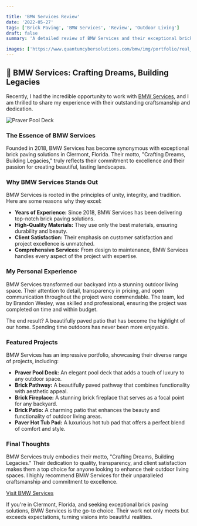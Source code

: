 ```yaml
---

title: 'BMW Services Review'
date: '2022-05-27'
tags: ['Brick Paving', 'BMW Services', 'Review', 'Outdoor Living']
draft: false
summary: 'A detailed review of BMW Services and their exceptional brick paving craftsmanship in Clermont, Florida.'

images: ['https://www.quantumcybersolutions.com/bmw/img/portfolio/real_pooldeck.webp', 'https://www.rics-notebook.com/articleimage/Reviews/BMWSERVICES.webp']
---
```


## 🌟 BMW Services: Crafting Dreams, Building Legacies

Recently, I had the incredible opportunity to work with [BMW Services](https://www.bmwpaving.com/), and I am thrilled to share my experience with their outstanding craftsmanship and dedication.

![Praver Pool Deck](https://www.quantumcybersolutions.com/bmw/img/portfolio/real_pooldeck.webp)

### The Essence of BMW Services

Founded in 2018, BMW Services has become synonymous with exceptional brick paving solutions in Clermont, Florida. Their motto, "Crafting Dreams, Building Legacies," truly reflects their commitment to excellence and their passion for creating beautiful, lasting landscapes.

### Why BMW Services Stands Out

BMW Services is rooted in the principles of unity, integrity, and tradition. Here are some reasons why they excel:

- **Years of Experience:** Since 2018, BMW Services has been delivering top-notch brick paving solutions.
- **High-Quality Materials:** They use only the best materials, ensuring durability and beauty.
- **Client Satisfaction:** Their emphasis on customer satisfaction and project excellence is unmatched.
- **Comprehensive Services:** From design to maintenance, BMW Services handles every aspect of the project with expertise.

### My Personal Experience

BMW Services transformed our backyard into a stunning outdoor living space. Their attention to detail, transparency in pricing, and open communication throughout the project were commendable. The team, led by Brandon Wesley, was skilled and professional, ensuring the project was completed on time and within budget.

The end result? A beautifully paved patio that has become the highlight of our home. Spending time outdoors has never been more enjoyable.

### Featured Projects

BMW Services has an impressive portfolio, showcasing their diverse range of projects, including:

- **Praver Pool Deck:** An elegant pool deck that adds a touch of luxury to any outdoor space.
- **Brick Pathway:** A beautifully paved pathway that combines functionality with aesthetic appeal.
- **Brick Fireplace:** A stunning brick fireplace that serves as a focal point for any backyard.
- **Brick Patio:** A charming patio that enhances the beauty and functionality of outdoor living areas.
- **Paver Hot Tub Pad:** A luxurious hot tub pad that offers a perfect blend of comfort and style.

### Final Thoughts

BMW Services truly embodies their motto, "Crafting Dreams, Building Legacies." Their dedication to quality, transparency, and client satisfaction makes them a top choice for anyone looking to enhance their outdoor living spaces. I highly recommend BMW Services for their unparalleled craftsmanship and commitment to excellence.

[Visit BMW Services](https://www.bmwpaving.com/)

If you're in Clermont, Florida, and seeking exceptional brick paving solutions, BMW Services is the go-to choice. Their work not only meets but exceeds expectations, turning visions into beautiful realities.
